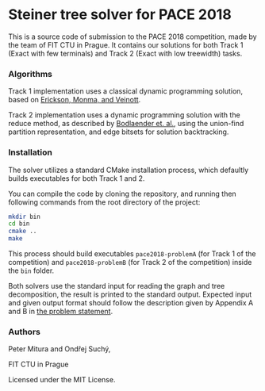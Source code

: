 # Steiner tree solver for PACE 2018

This is a source code of submission to the PACE 2018 competition, made by the team of FIT CTU in
Prague.
It contains our solutions for both Track 1 (Exact with few terminals) and Track 2 (Exact with
low treewidth) tasks.

### Algorithms

Track 1 implementation uses a classical dynamic programming solution, based on
[Erickson, Monma, and Veinott](https://link.springer.com/article/10.1007/BF02283688).

Track 2 implementation uses a dynamic programming solution with the reduce method, as
described by [Bodlaender et. al.](http://arxiv.org/abs/1211.1505v1), using the union-find
 partition representation, and edge bitsets for solution backtracking.

### Installation

The solver utilizes a standard CMake installation process, which defaultly builds executables
for both Track 1 and 2.

You can compile the code by cloning the repository, and running then following commands from 
the root directory of the project:

```bash
mkdir bin
cd bin
cmake ..
make
```

This process should build executables `pace2018-problemA` (for Track 1 of the competition)
and `pace2018-problemB` (for Track 2 of the competition) inside the `bin` folder.

Both solvers use the standard input for reading the graph and tree decomposition, the result
is printed to the standard output. Expected input and given output format should follow the description
given by Appendix A and B in [the problem statement](https://pacechallenge.org/2018/steiner-tree/).

### Authors

Peter Mitura and Ondřej Suchý,

FIT CTU in Prague

Licensed under the MIT License.

